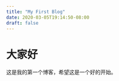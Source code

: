 ```yaml
---
title: "My First Blog"
date: 2020-03-05T19:14:50-08:00
draft: false
---
```

# 大家好

这是我的第一个博客，希望这是一个好的开始。
